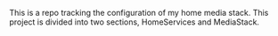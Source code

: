 This is a repo tracking the configuration of my home media stack.  This project is divided into two sections, HomeServices and MediaStack.

